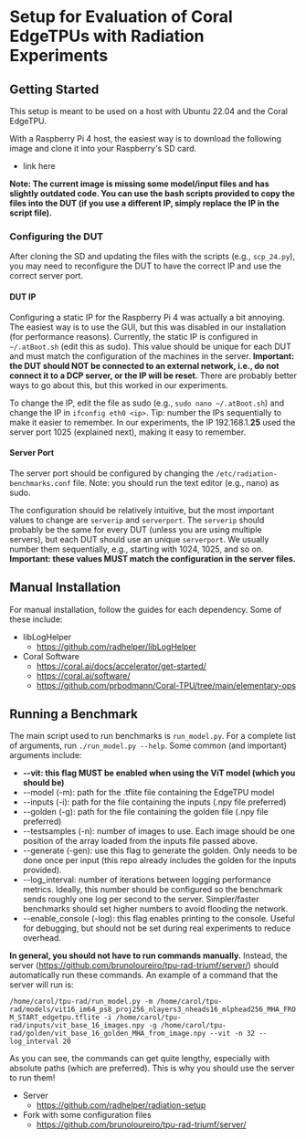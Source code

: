 # Setup for Evaluation of Coral EdgeTPUs with Radiation Experiments

## Getting Started

This setup is meant to be used on a host with Ubuntu 22.04 and the Coral EdgeTPU.

With a Raspberry Pi 4 host, the easiest way is to download the following image and clone it into your Raspberry's SD card.

- link here

**Note: The current image is missing some model/input files and has slightly outdated code. You can use the bash scripts provided to copy the files into the DUT (if you use a different IP, simply replace the IP in the script file).**

### Configuring the DUT

After cloning the SD and updating the files with the scripts (e.g., `scp_24.py`), you may need to reconfigure the DUT to have the correct IP and use the correct server port.

#### DUT IP

Configuring a static IP for the Raspberry Pi 4 was actually a bit annoying. The easiest way is to use the GUI, but this was disabled in our installation (for performance reasons). Currently, the static IP is configured in `~/.atBoot.sh` (edit this as sudo). This value should be unique for each DUT and must match the configuration of the machines in the server. **Important: the DUT should NOT be connected to an external network, i.e., do not connect it to a DCP server, or the IP will be reset.** There are probably better ways to go about this, but this worked in our experiments.

To change the IP, edit the file as sudo (e.g., `sudo nano ~/.atBoot.sh`) and change the IP in `ifconfig eth0 <ip>`. Tip: number the IPs sequentially to make it easier to remember. In our experiments, the IP 192.168.1.**25** used the server port 1025 (explained next), making it easy to remember.

#### Server Port

The server port should be configured by changing the `/etc/radiation-benchmarks.conf` file. Note: you should run the text editor (e.g., nano) as sudo.

The configuration should be relatively intuitive, but the most important values to change are `serverip` and `serverport`. The `serverip` should probably be the same for every DUT (unless you are using multiple servers), but each DUT should use an unique `serverport`. We usually number them sequentially, e.g., starting with 1024, 1025, and so on. **Important: these values MUST match the configuration in the server files.**

## Manual Installation

For manual installation, follow the guides for each dependency. Some of these include:

- libLogHelper
	- https://github.com/radhelper/libLogHelper
- Coral Software
	- https://coral.ai/docs/accelerator/get-started/
	- https://coral.ai/software/
	- https://github.com/prbodmann/Coral-TPU/tree/main/elementary-ops

## Running a Benchmark

The main script used to run benchmarks is `run_model.py`. For a complete list of arguments, run `./run_model.py --help`. Some common (and important) arguments include:

- **\-\-vit: this flag MUST be enabled when using the ViT model (which you should be)**
- \-\-model (\-m): path for the .tflite file containing the EdgeTPU model
- \-\-inputs (\-i): path for the file containing the inputs (.npy file preferred)
- \-\-golden (\-g): path for the file containing the golden file (.npy file preferred)
- \-\-testsamples (\-n): number of images to use. Each image should be one position of the array loaded from the inputs file passed above.
- \-\-generate (\-gen): use this flag to generate the golden. Only needs to be done once per input (this repo already includes the golden for the inputs provided).
- \-\-log_interval: number of iterations between logging performance metrics. Ideally, this number should be configured so the benchmark sends roughly one log per second to the server. Simpler/faster benchmarks should set higher numbers to avoid flooding the network.
- \-\-enable_console (\-log): this flag enables printing to the console. Useful for debugging, but should not be set during real experiments to reduce overhead.

**In general, you should not have to run commands manually.** Instead, the server (https://github.com/brunoloureiro/tpu-rad-triumf/server/) should automatically run these commands. An example of a command that the server will run is:

`/home/carol/tpu-rad/run_model.py -m /home/carol/tpu-rad/models/vit16_im64_ps8_proj256_nlayers3_nheads16_mlphead256_MHA_FROM_START_edgetpu.tflite -i /home/carol/tpu-rad/inputs/vit_base_16_images.npy -g /home/carol/tpu-rad/golden/vit_base_16_golden_MHA_from_image.npy --vit -n 32 --log_interval 20`

As you can see, the commands can get quite lengthy, especially with absolute paths (which are preferred). This is why you should use the server to run them!

- Server
	- https://github.com/radhelper/radiation-setup
- Fork with some configuration files
	- https://github.com/brunoloureiro/tpu-rad-triumf/server/
